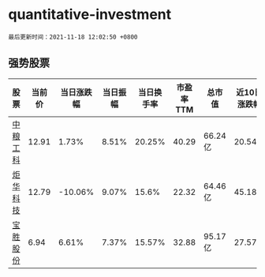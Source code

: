 # quantitative-investment

`最后更新时间：2021-11-18 12:02:50 +0800`

## 强势股票

|股票|当前价|当日涨跌幅|当日振幅|当日换手率|市盈率TTM|总市值|近10日涨跌幅|
|----|----|----|----|----|----|----|----|
|[中粮工科](https://xueqiu.com/S/SZ301058)|12.91|1.73%|8.51%|20.25%|40.29|66.24亿|20.54%|
|[炬华科技](https://xueqiu.com/S/SZ300360)|12.79|-10.06%|9.07%|15.6%|22.32|64.46亿|45.18%|
|[宝胜股份](https://xueqiu.com/S/SH600973)|6.94|6.61%|7.37%|15.57%|32.88|95.17亿|27.57%|
